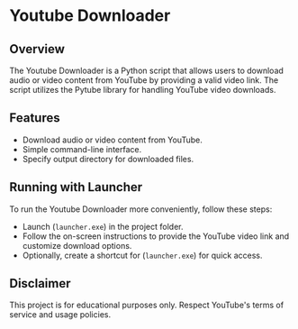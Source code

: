 # Youtube Downloader

## Overview

The Youtube Downloader is a Python script that allows users to download audio or video content from YouTube by providing a valid video link. The script utilizes the Pytube library for handling YouTube video downloads.

## Features

- Download audio or video content from YouTube.
- Simple command-line interface.
- Specify output directory for downloaded files.

## Running with Launcher

To run the Youtube Downloader more conveniently, follow these steps:

- Launch (`launcher.exe`) in the project folder.
- Follow the on-screen instructions to provide the YouTube video link and customize download options.
- Optionally, create a shortcut for (`launcher.exe`) for quick access.

## Disclaimer
This project is for educational purposes only. Respect YouTube's terms of service and usage policies.
